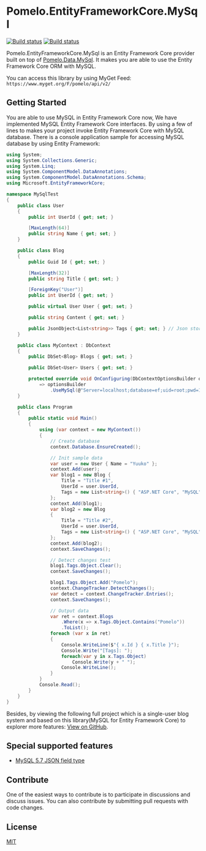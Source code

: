 # Pomelo.EntityFrameworkCore.MySql

[![Build status](https://ci.appveyor.com/api/projects/status/oq7gncblploukq6j/branch/master?svg=true)](https://ci.appveyor.com/project/Kagamine/pomelo-entityframeworkcore-mysql/branch/master)  [![Build status](https://travis-ci.org/PomeloFoundation/Pomelo.EntityFrameworkCore.MySql.svg)](https://travis-ci.org/PomeloFoundation/Pomelo.EntityFrameworkCore.MySql)

Pomelo.EntityFrameworkCore.MySql is an Entity Framework Core provider built on top of [Pomelo.Data.MySql](https://github.com/PomeloFoundation/Pomelo.Data.MySql). It makes you are able to use the Entity Framework Core ORM with MySQL.

You can access this library by using MyGet Feed: `https://www.myget.org/F/pomelo/api/v2/`

## Getting Started

You are able to use MySQL in Entity Framework Core now, We have implemented MySQL Entity Framework Core interfaces. By using a few of lines to makes your project invoke Entity Framework Core with MySQL database. There is a console application sample for accessing MySQL database by using Entity Framework:

```C#
using System;
using System.Collections.Generic;
using System.Linq;
using System.ComponentModel.DataAnnotations;
using System.ComponentModel.DataAnnotations.Schema;
using Microsoft.EntityFrameworkCore;

namespace MySqlTest
{
    public class User
    {
        public int UserId { get; set; }

        [MaxLength(64)]
        public string Name { get; set; }
    }

    public class Blog
    {
        public Guid Id { get; set; }

        [MaxLength(32)]
        public string Title { get; set; }

        [ForeignKey("User")]
        public int UserId { get; set; }

        public virtual User User { get; set; }

        public string Content { get; set; }

        public JsonObject<List<string>> Tags { get; set; } // Json storage (MySQL 5.7 only)
    }

    public class MyContext : DbContext
    {
        public DbSet<Blog> Blogs { get; set; }

        public DbSet<User> Users { get; set; }

        protected override void OnConfiguring(DbContextOptionsBuilder optionsBuilder)
            => optionsBuilder
                .UseMySql(@"Server=localhost;database=ef;uid=root;pwd=19931101;");
    }

    public class Program
    {
        public static void Main()
        {
            using (var context = new MyContext())
            {
                // Create database
                context.Database.EnsureCreated();

                // Init sample data
                var user = new User { Name = "Yuuko" };
                context.Add(user);
                var blog1 = new Blog {
                    Title = "Title #1",
                    UserId = user.UserId,
                    Tags = new List<string>() { "ASP.NET Core", "MySQL", "Pomelo" }
                };
                context.Add(blog1);
                var blog2 = new Blog
                {
                    Title = "Title #2",
                    UserId = user.UserId,
                    Tags = new List<string>() { "ASP.NET Core", "MySQL" }
                };
                context.Add(blog2);
                context.SaveChanges();

                // Detect changes test
                blog1.Tags.Object.Clear();
                context.SaveChanges();

                blog1.Tags.Object.Add("Pomelo");
                context.ChangeTracker.DetectChanges();
                var detect = context.ChangeTracker.Entries();
                context.SaveChanges();

                // Output data
                var ret = context.Blogs
                    .Where(x => x.Tags.Object.Contains("Pomelo"))
                    .ToList();
                foreach (var x in ret)
                {
                    Console.WriteLine($"{ x.Id } { x.Title }");
                    Console.Write("[Tags]: ");
                    foreach(var y in x.Tags.Object)
                        Console.Write(y + " ");
                    Console.WriteLine();
                }
            }
            Console.Read();
        }
    }
}
```

Besides, by viewing the following full project which is a single-user blog system and based on this library(MySQL for Entity Framework Core) to explorer more features: [View on GitHub](https://github.com/kagamine/yuukoblog-netcore-mysql).

## Special supported features

- [MySQL 5.7 JSON field type](https://github.com/PomeloFoundation/Pomelo.EntityFrameworkCore.MySql/issues/14)

## Contribute

One of the easiest ways to contribute is to participate in discussions and discuss issues. You can also contribute by submitting pull requests with code changes.

## License

[MIT](https://github.com/PomeloFoundation/Pomelo.EntityFrameworkCore.MySql/blob/master/LICENSE)
